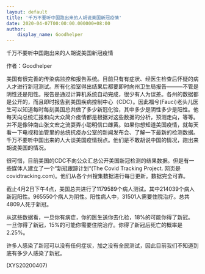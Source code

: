 ```yaml
---
layout: default
title: '千万不要听中国跑出来的人胡说美国新冠疫情'
date: 2020-04-07T00:00:00.000000+08:00
author:
    display_name: Goodhelper
---
```


千万不要听中国跑出来的人胡说美国新冠疫情

作者：Goodhelper

美国有很完善的传染病监控和报告系统。目前只有有症状、经医生检查后怀疑的病人才进行新冠测试。所有化验室得出结果后都要即时向州卫生局报告———不管是阴性还是阳性。报告是通过计算机系统自动完成，很少有人为误差。各州的数据都是公开的，而且即时报告到美国疾病控制中心（CDC）。因此福兮(Fauci)老头儿医生可以知道每时每刻美国总共做了多少新冠化验，其中多少是阴性多少是阳性。他每天向总统汇报和向大众简介疫情都是根据对这些数据的分析，预测走向，等等。并不是像钟南山张文宏之流耍弄小聪明信口雌黄。如果你想知道美国疫情，就每天看一下电视和油管里的总统抗疫办公室的新闻发布会、了解一下最新的检测数据。千万不要听中国出来的人大谈美国疫情拐点。他们是不敢胡说中国的情况，跑出来胡说美国的情况。

很可惜，目前美国的CDC不向公众汇总公开美国新冠检测的结果数据。但是有一些媒体人建立了一个“新冠跟踪计划“(The Covid Tracking Project. 网页是covidtracking.com)。他们从各个州搜集数据进行每日更新。数据完全可靠。

截止4月2日下午4点，美国总共进行了1179589个病人测试。其中214039个病人新冠阳性。965550个病人为阴性。阳性病人中，31501人需要住院治疗。总共4809人死于新冠。

从这些数据看，一旦你有病症，你的医生送你去化验，18%的可能你得了新冠。一旦你得了新冠，15%的可能你需要住院治疗。你得了新冠后死亡的概率是2.25%。

许多人感染了新冠可以没有任何症状，加之没有全民测试，因此目前我们不知道到底有多少人感染了新冠。

(XYS20200407)

